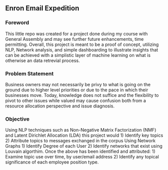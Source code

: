 ## Enron Email Expedition
### Foreword
This little repo was created for a project done during my course with General Assembly and may see further future enhancements, time permitting. Overall, this project is meant to be a proof of concept, utilizing NLP, Network analysis, and simple dashboarding to illustrate insights that can be achieved with a simplistic layer of machine learning on what is otherwise an data retrevial process. 

### Problem Statement
Business owners may not necessarily be privy to what is going on the ground due to higher level priorities or due to the pace in which their businesses move. Today, knowledge does not suffice and the flexibility to pivot to other issues while valued may cause confusion both from a resource allocation perspective and issue diagnosis.  

### Objective
Using NLP techniques such as Non-Negative Matrix Factorization (NMF) and Latent Dirichlet Allocation (LDA) this project would 
    1) Identify key topics
    2) Attribute topics to messages exchanged in the corpus
Using Network Graphs
    1) Identify Degree of each User
    2) Identify networks that exist using Louvain algorthim.
Once the above has been identified and attributed:
    1) Examine topic use over time, by user/email address 
    2) Identify any topical significance of each employee position type. 
